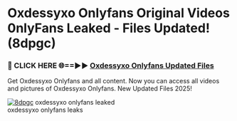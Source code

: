 # Oxdessyxo Onlyfans Original Videos 0nlyFans Leaked - Files Updated! (8dpgc)

<h3>🔴 CLICK HERE 🌐==►► <a href="https://best4dudes.click/HH4t6V" rel="nofollow">Oxdessyxo Onlyfans Updated Files</a></h3>

Get Oxdessyxo Onlyfans and all content. Now you can access all videos and pictures of Oxdessyxo Onlyfans. New Updated Files 2025!

[![8dpgc](https://github.com/user-attachments/assets/8c521d6e-e6e3-4a75-9320-d58ab9d79d5b)](https://best4dudes.click/HH4t6V)
oxdessyxo onlyfans leaked<br>
oxdessyxo onlyfans leaks